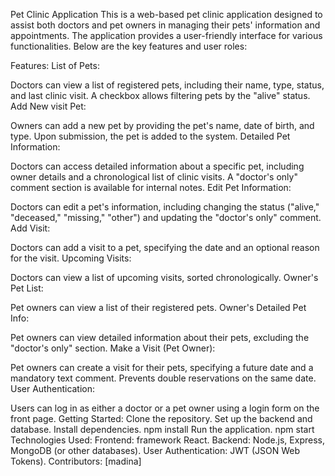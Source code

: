 
Pet Clinic Application
This is a web-based pet clinic application designed to assist both doctors and pet owners in managing their pets' information and appointments. The application provides a user-friendly interface for various functionalities. Below are the key features and user roles:

Features:
List of Pets:

Doctors can view a list of registered pets, including their name, type, status, and last clinic visit.
A checkbox allows filtering pets by the "alive" status.
Add New visit Pet:

Owners can add a new pet by providing the pet's name, date of birth, and type.
Upon submission, the pet is added to the system.
Detailed Pet Information:

Doctors can access detailed information about a specific pet, including owner details and a chronological list of clinic visits.
A "doctor's only" comment section is available for internal notes.
Edit Pet Information:

Doctors can edit a pet's information, including changing the status ("alive," "deceased," "missing," "other") and updating the "doctor's only" comment.
Add Visit:

Doctors can add a visit to a pet, specifying the date and an optional reason for the visit.
Upcoming Visits:

Doctors can view a list of upcoming visits, sorted chronologically.
Owner's Pet List:

Pet owners can view a list of their registered pets.
Owner's Detailed Pet Info:

Pet owners can view detailed information about their pets, excluding the "doctor's only" section.
Make a Visit (Pet Owner):

Pet owners can create a visit for their pets, specifying a future date and a mandatory text comment.
Prevents double reservations on the same date.
User Authentication:

Users can log in as either a doctor or a pet owner using a login form on the front page.
Getting Started:
Clone the repository.
Set up the backend and database.
Install dependencies.
npm install
Run the application.
npm start
Technologies Used:
Frontend: framework React.
Backend: Node.js, Express, MongoDB (or other databases).
User Authentication: JWT (JSON Web Tokens).
Contributors:
[madina]
